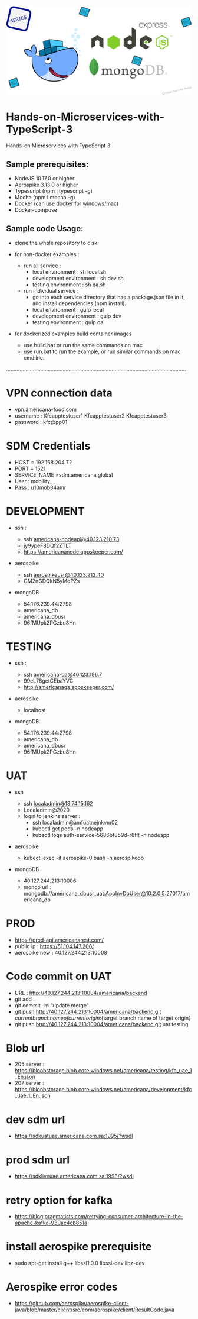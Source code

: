 ![](./cover.png)

# Hands-on-Microservices-with-TypeScript-3
Hands-on Microservices with TypeScript 3 

## Sample prerequisites:
* NodeJS 10.17.0 or higher 
* Aerospike 3.13.0 or higher
* Typescript (npm i typescript -g)
* Mocha (npm i mocha -g)
* Docker (can use docker for windows/mac)
* Docker-compose 

## Sample code Usage:
* clone the whole repository to disk.

* for non-docker examples : 
    * run all service : 
        * local environment : sh local.sh
        * development environment : sh dev.sh
        * testing environment : sh qa.sh
    * run individual service : 
        * go into each service directory that has a package.json file in it, and install dependencies (npm install).
        * local environment : gulp local
        * development environment : gulp dev
        * testing environment : gulp qa

* for dockerized examples build container images 
    * use build.bat or run the same commands on mac
    * use run.bat to run the example, or run similar commands on mac cmdline.

.........................................................................................................................
# VPN connection data
* vpn.americana-food.com
* username : 
    Kfcapptestuser1
    Kfcapptestuser2 
    Kfcapptestuser3
* password : kfc@pp01 

# SDM Credentials
* HOST = 192.168.204.72
* PORT = 1521
* SERVICE_NAME =sdm.americana.global
* User : mobility
* Pass : u10mob34amr

# DEVELOPMENT
* ssh : 
    * ssh americana-nodeapi@40.123.210.73		
    * jy9ypeF8DQf2ZTLT
    * https://americananode.appskeeper.com/

* aerospike
    * ssh aerospikeusr@40.123.212.40
    * GM2nGDQkN5yMdPZs

* mongoDB 
    * 54.176.239.44:2798
    * americana_db
    * americana_dbusr
    * 96fMUpk2PGzbu8Hn

# TESTING 
* ssh :
    * ssh americana-qa@40.123.196.7
    * 99eL78gctCEbaYVC
    * http://americanaqa.appskeeper.com/

* aerospike
    * localhost

* mongoDB 
    * 54.176.239.44:2798
    * americana_db
    * americana_dbusr
    * 96fMUpk2PGzbu8Hn

# UAT
* ssh
    * ssh localadmin@13.74.15.162
    * Localadmin@2020
    * login to jenkins server :
        * ssh localadmin@amfuatnejnkvm02
        * kubectl get pods -n nodeapp
        * kubectl logs auth-service-5686bf859d-r8flt  -n nodeapp

* aerospike
    * kubectl exec -it aerospike-0 bash -n aerospikedb

* mongoDB
    * 40.127.244.213:10006
    * mongo url : mongodb://americana_dbusr_uat:AppInvDbUser@10.2.0.5:27017/americana_db

# PROD 
* https://prod-api.americanarest.com/
* public ip : https://51.104.147.206/
* aerospike new : 40.127.244.213:10008

# Code commit on UAT
* URL : http://40.127.244.213:10004/americana/backend
* git add .
* git commit -m "update merge"
* git push http://40.127.244.213:10004/americana/backend.git ${current branch name of current origin}:${target branch name of target origin}
* git push http://40.127.244.213:10004/americana/backend.git uat:testing

# Blob url
* 205 server : https://bloobstorage.blob.core.windows.net/americana/testing/kfc_uae_1_En.json
* 207 server : https://bloobstorage.blob.core.windows.net/americana/development/kfc_uae_1_En.json

# dev sdm url 
* https://sdkuatuae.americana.com.sa:1995/?wsdl

# prod sdm url
* https://sdkliveuae.americana.com.sa:1998/?wsdl


# retry option for kafka
* https://blog.pragmatists.com/retrying-consumer-architecture-in-the-apache-kafka-939ac4cb851a

# install aerospike prerequisite 
* sudo apt-get install g++ libssl1.0.0 libssl-dev libz-dev

# Aerospike error codes
* https://github.com/aerospike/aerospike-client-java/blob/master/client/src/com/aerospike/client/ResultCode.java

